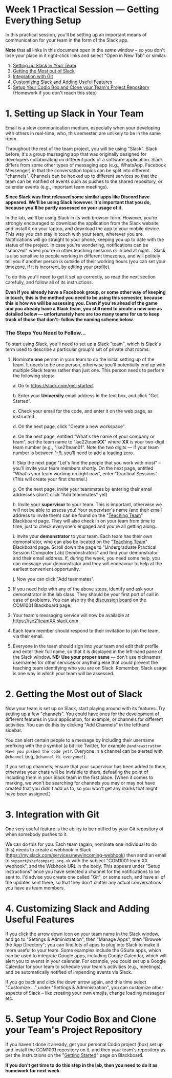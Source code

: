 # Week 1 Practical Session — Getting Everything Setup

In this practical session, you'll be setting up an important means of
communication for your team in the form of the Slack app. 

**Note** that all links in this document open in the _same_ window – so you don't
lose your place in it right-click links and select "Open in New Tab" or similar.  

1. [Setting up Slack in Your Team](#1-setting-up-slack-in-your-team)
2. [Getting the Most out of Slack](#2-getting-the-most-out-of-slack)
3. [Integration with Git](#3-integration-with-git)
4. [Customizing Slack and Adding Useful Features](#4-customizing-slack-and-adding-useful-features)
5. [Setup Your Codio Box and Clone your Team's Project Repository](5-setup-your-codio-box-and-clone-your-teams-project-repository) (Homework if you don't reach this step)

# 1. Setting up Slack in Your Team

Email is a slow communication medium, especially when your developing with
others in real-time, who, this semester, are unlikely to be in the same room.

Throughout the rest of the team project, you will be using "Slack". Slack
before, it's a group messaging app that was originally designed for developers
collaborating on different parts of a software application. Slack differs from
some other types of messaging app (e.g., WhatsApp, Facebook Messenger) in that
the conversation topics can be split into different "channels". Channels can
be hooked up to different services so that the team can be notified of events
such as pushes to the shared repository, or calendar events (e.g., important
team meetings).

**Since Slack was first released some similar apps like Discord have appeared.
We'll be using Slack however. It's important that you do, because you'll be
partly assessed on your usage of it.**

In the lab, we'll be using Slack in its web browser form. However, you're
strongly encouraged to download the application from the Slack website and
install it on your laptop, and download the app to your mobile device. This way
you can stay in touch with your team, wherever you are. Notifications will go
straight to your phone, keeping you up to date with the status of the project.
In case you're wondering, notifications can be "snoozed" when you're in other
teaching sessions or in bed at night... Slack is also sensitive to people
working in different timezones, and will politely tell you if another person is
outside of their working hours (you can set your timezone, if it is incorrect,
by editing your profile).

To do this you'll need to get it set up correctly, so read the next section
carefully, and follow all of its instructions. 

**Even if you already have a Facebook group, or some other way of keeping in
touch, this is the method you need to be using this semester, because this is
how we will be assessing you. Even if you're ahead of the game and you already
have a Slack team, you still need to create a new one as detailed below —
unfortunately here are too many teams for us to keep track of those that don't–
follow the naming scheme below.**

### The Steps You Need to Follow... 

To start using Slack, you'll need to set up a Slack "team", which is Slack's term
used to describe a particular group's set of private chat rooms: 

1. Nominate **one** person in your team to do the initial setting up of
the team. It needs to be one person, otherwise you'll potentially end up with
multiple Slack teams rather than just one. This person needs to perform the
following steps: 

    a. Go to https://slack.com/get-started.

    b. Enter your **University** email address in the text box, and
    click "Get Started". 

    c. Check your email for the code, and enter it on the web page, as
    instructed. 
    
    d. On the next page, click "Create a new workspace". 

    e. On the next page, entitled "What's the name of your company or team", set
    the team name to "ise22team**XX**" where **XX** is your two-digit team
    number (e.g., "ise21team01". Note the two digits — if your team number is
    between 1-9, you'll need to add a leading zero.

    f. Skip the next page "Let's find the people that you work with most" –
    you'll invite your team members shortly. On the next page, entitled "What's
    your team working on right now", enter "Practical Sessions". (This will
    create your first channel.)

    g. On the next page, invite your teammates by entering their email
    addresses (don't click "Add teammates" yet) 

    h. Invite your **supervisor** to your team. This is important, otherwise we
    will not be able to assess you! Your supervisor's name (and their email
    address to invite them) can be found on the "[Teaching
    Team](https://vle.shef.ac.uk/webapps/blackboard/execute/content/blankPage?cmd=view&content_id=_5719118_1&course_id=_96428_1&mode=reset)" Blackboard
    page. They will also check in on your team from time to time, just to check
    everyone's engaged and you're all getting along...

    i. Invite your **demonstrator** to your team. Each team has their own
    demonstrator, who can also be located on the "[Teaching
    Team](https://vle.shef.ac.uk/webapps/blackboard/execute/content/blankPage?cmd=view&content_id=_5719118_1&course_id=_96428_1&mode=reset)" Blackboard
    page. Scroll down the page to "Undergraduate Practical Session (Computer
    Lab) Demonstrators" and find your demonstrator and their email address. If,
    during the week, you need some help, you can message your demonstrator and
    they will endeavour to help at the earliest convenient opportunity.

    j. Now you can click "Add teammates".

2. If you need help with any of the above steps, identify and ask your
demonstrator in the lab class. They should be your first port of call in case of
problems. You can also try the [discussion
board](https://vle.shef.ac.uk/webapps/discussionboard/do/conference?toggle_mode=read&action=list_forums&course_id=_96428_1&nav=discussion_board_entry&mode=view)
on the COM1001 Blackboard page.

3. Your team's messaging service will now be available at
https://ise21teamXX.slack.com. 

4. Each team member should respond to their invitation to join the team,
via their email. 

5. Everyone in the team should sign into your team and edit their profile and
enter their full name, so that it is displayed in the left-hand pane of the
Slack window. **NB: Use your proper name** — don't use nicknames, usernames for
other services or anything else that could prevent the teaching team identifying
who you are on Slack. Remember, Slack usage is one way in which your team will
be assessed.


# 2. Getting the Most out of Slack

Now your team is set up on Slack, start playing around with its features. Try
setting up a few "channels". You could have ones for the development of
different features in your application, for example, or channels for different
activities. You can do this by clicking "Add Channels" in the lefthand sidebar.

You can alert certain people to a message by including their username  prefixing
with the `@` symbol (a bit like Twitter, for example `@andrewstratton Have you
pushed the code yet?`. Everyone in a channel can be alerted with `@channel`
(e.g, `@channel Hi everyone!`).

If you set up channels, ensure that your supervisor has been added to them,
otherwise your chats will be invisible to them, defeating the point of including
them in your Slack team in the first place. (When it comes to marking, we won't
be searching for channels you may or may not have created that you didn't add us
to, so you won't get any marks that might have been assigned.)


# 3. Integration with Git

One very useful feature is the ability to be notified by your Git repository of
when somebody pushes to it.

We can do this for you. Each team (again, nominate one individual to do this)
needs to create a webhook in Slack
(https://my.slack.com/services/new/incoming-webhook) then send an email to
`support@shefcompsci.org.uk` with the subject "COM1001 team XX webhook", and the
Webhook URL in the body. This appears under "Setup instructions" once you have
selected a channel for the notifications to be sent to. I'd advise you create
one called "Git", or some such, and have all of the updates sent there, so that
they don't clutter any actual conversations you have as team members.


# 4. Customizing Slack and Adding Useful Features

If you click the arrow down icon on your team name in the Slack window, and go
to "Settings & Administration", then "Manage Apps", then "Browse the App
Directory"; you can find lots of apps to plug into Slack to make it more useful
to your team. Some examples include the GSuite apps, which can be used to
integrate Google apps, including Google Calendar, which will alert you to events
in your calendar. For example, you could set up a Google Calendar for your team
to schedule your team's activities (e.g., meetings), and be automatically
notified of impending events via Slack.

If you go back and click the down arrow again, and this time select "Customize
..." under "Settings & Administration", you can customize other aspects of
Slack – like creating your own emojis, change loading messages etc.


# 5. Setup Your Codio Box and Clone your Team's Project Repository

If you haven't done it already, get your personal Codio project (box) set up and
install the COM1001 repository on it, and then your team's repository as per the
instructions on the "[Getting
Started](https://vle.shef.ac.uk/webapps/blackboard/execute/content/blankPage?cmd=view&content_id=_5796998_1&course_id=_96428_1&mode=reset)"
page on Blackboard. 

**If you don't get time to do this step in the lab, then you need to do it as 
homework for next week.**
